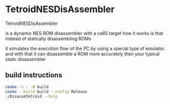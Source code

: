 # TetroidNESDisAssembler 

TetroidNESDisAssembler 

is a dynamic NES ROM disassembler with a ca65 target 
how it works is that instead of statically disassembling ROMs 

it simulates the execution flow of the PC by using a special type of emulator. and with that 
it can disassemble a ROM more accurately then your typical static disassembler

## build instructions 

```sh 
cmake -S . -B build 
cmake --build build --config Release
./DisassmTetroid --help
```

